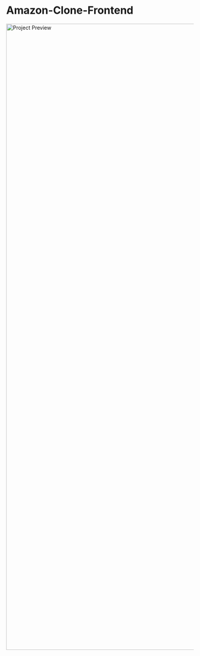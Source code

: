 # Amazon-Clone-Frontend
<img width="1680" alt="Project Preview" src="https://github.com/user-attachments/assets/3d5db048-b822-4fc4-b3dd-e3ee2ca4e196">
